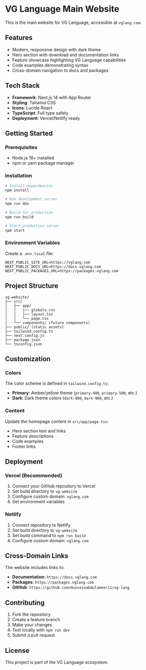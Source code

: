 # VG Language Main Website

This is the main website for VG Language, accessible at `vglang.com`.

## Features

- Modern, responsive design with dark theme
- Hero section with download and documentation links
- Feature showcase highlighting VG Language capabilities
- Code examples demonstrating syntax
- Cross-domain navigation to docs and packages

## Tech Stack

- **Framework**: Next.js 14 with App Router
- **Styling**: Tailwind CSS
- **Icons**: Lucide React
- **TypeScript**: Full type safety
- **Deployment**: Vercel/Netlify ready

## Getting Started

### Prerequisites

- Node.js 18+ installed
- npm or yarn package manager

### Installation

```bash
# Install dependencies
npm install

# Run development server
npm run dev

# Build for production
npm run build

# Start production server
npm start
```

### Environment Variables

Create a `.env.local` file:

```env
NEXT_PUBLIC_SITE_URL=https://vglang.com
NEXT_PUBLIC_DOCS_URL=https://docs.vglang.com
NEXT_PUBLIC_PACKAGES_URL=https://packages.vglang.com
```

## Project Structure

```
vg-website/
├── src/
│   ├── app/
│   │   ├── globals.css
│   │   ├── layout.tsx
│   │   └── page.tsx
│   └── components/ (future components)
├── public/ (static assets)
├── tailwind.config.ts
├── next.config.js
├── package.json
└── tsconfig.json
```

## Customization

### Colors

The color scheme is defined in `tailwind.config.ts`:

- **Primary**: Amber/yellow theme (`primary-400`, `primary-500`, etc.)
- **Dark**: Dark theme colors (`dark-800`, `dark-900`, etc.)

### Content

Update the homepage content in `src/app/page.tsx`:

- Hero section text and links
- Feature descriptions
- Code examples
- Footer links

## Deployment

### Vercel (Recommended)

1. Connect your GitHub repository to Vercel
2. Set build directory to `vg-website`
3. Configure custom domain: `vglang.com`
4. Set environment variables

### Netlify

1. Connect repository to Netlify
2. Set build directory to `vg-website`
3. Set build command to `npm run build`
4. Configure custom domain: `vglang.com`

## Cross-Domain Links

The website includes links to:

- **Documentation**: `https://docs.vglang.com`
- **Packages**: `https://packages.vglang.com`
- **GitHub**: `https://github.com/Husseinabdulameer11/vg-lang`

## Contributing

1. Fork the repository
2. Create a feature branch
3. Make your changes
4. Test locally with `npm run dev`
5. Submit a pull request

## License

This project is part of the VG Language ecosystem. 